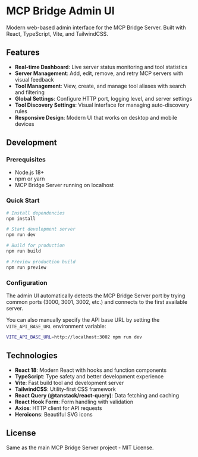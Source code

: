 # MCP Bridge Admin UI

Modern web-based admin interface for the MCP Bridge Server. Built with React, TypeScript, Vite, and TailwindCSS.

## Features

- **Real-time Dashboard**: Live server status monitoring and tool statistics
- **Server Management**: Add, edit, remove, and retry MCP servers with visual feedback
- **Tool Management**: View, create, and manage tool aliases with search and filtering
- **Global Settings**: Configure HTTP port, logging level, and server settings
- **Tool Discovery Settings**: Visual interface for managing auto-discovery rules
- **Responsive Design**: Modern UI that works on desktop and mobile devices

## Development

### Prerequisites

- Node.js 18+
- npm or yarn
- MCP Bridge Server running on localhost

### Quick Start

```bash
# Install dependencies
npm install

# Start development server
npm run dev

# Build for production
npm run build

# Preview production build
npm run preview
```

### Configuration

The admin UI automatically detects the MCP Bridge Server port by trying common ports (3000, 3001, 3002, etc.) and connects to the first available server.

You can also manually specify the API base URL by setting the `VITE_API_BASE_URL` environment variable:

```bash
VITE_API_BASE_URL=http://localhost:3002 npm run dev
```

## Technologies

- **React 18**: Modern React with hooks and function components
- **TypeScript**: Type safety and better development experience
- **Vite**: Fast build tool and development server
- **TailwindCSS**: Utility-first CSS framework
- **React Query (@tanstack/react-query)**: Data fetching and caching
- **React Hook Form**: Form handling with validation
- **Axios**: HTTP client for API requests
- **Heroicons**: Beautiful SVG icons

## License

Same as the main MCP Bridge Server project - MIT License.
